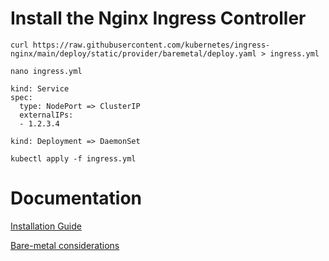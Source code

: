 # Install the Nginx Ingress Controller
```
curl https://raw.githubusercontent.com/kubernetes/ingress-nginx/main/deploy/static/provider/baremetal/deploy.yaml > ingress.yml
```
```
nano ingress.yml

kind: Service
spec:
  type: NodePort => ClusterIP
  externalIPs:
  - 1.2.3.4

kind: Deployment => DaemonSet
```
```
kubectl apply -f ingress.yml
```

# Documentation
[Installation Guide](https://kubernetes.github.io/ingress-nginx/deploy/)

[Bare-metal considerations](https://github.com/kubernetes/ingress-nginx/blob/main/docs/deploy/baremetal.md)
